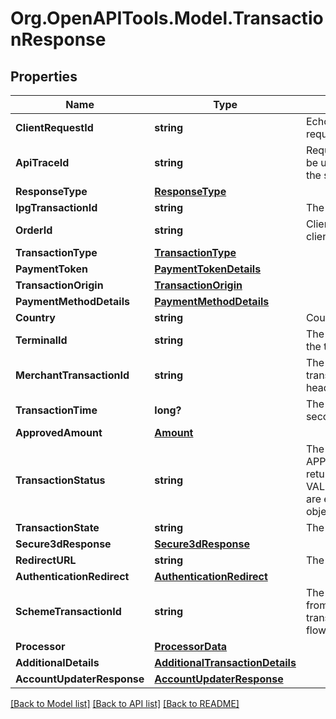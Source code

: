 # Org.OpenAPITools.Model.TransactionResponse
## Properties

Name | Type | Description | Notes
------------ | ------------- | ------------- | -------------
**ClientRequestId** | **string** | Echoes back the value in the request header for tracking. | [optional] 
**ApiTraceId** | **string** | Request identifier in API, can be used to request logs from the support team. | [optional] 
**ResponseType** | [**ResponseType**](ResponseType.md) |  | [optional] 
**IpgTransactionId** | **string** | The response transaction ID. | [optional] 
**OrderId** | **string** | Client order ID if supplied by client, otherwise the order ID. | [optional] 
**TransactionType** | [**TransactionType**](TransactionType.md) |  | [optional] 
**PaymentToken** | [**PaymentTokenDetails**](PaymentTokenDetails.md) |  | [optional] 
**TransactionOrigin** | [**TransactionOrigin**](TransactionOrigin.md) |  | [optional] 
**PaymentMethodDetails** | [**PaymentMethodDetails**](PaymentMethodDetails.md) |  | [optional] 
**Country** | **string** | Country of the card issuer. | [optional] 
**TerminalId** | **string** | The terminal that is processing the transaction. | [optional] 
**MerchantTransactionId** | **string** | The unique merchant transaction ID from the request header, if supplied. | [optional] 
**TransactionTime** | **long?** | The transaction time in seconds since epoch. | [optional] 
**ApprovedAmount** | [**Amount**](Amount.md) |  | [optional] 
**TransactionStatus** | **string** | The status of the transaction. APPROVED/WAITING are returned by the endpoints.  VALIDATION_FAILED/DECLINED are errors. See ErrorResponse object for details. | [optional] 
**TransactionState** | **string** | The state of the transaction. | [optional] 
**Secure3dResponse** | [**Secure3dResponse**](Secure3dResponse.md) |  | [optional] 
**RedirectURL** | **string** | The endpoint redirection URL. | [optional] 
**AuthenticationRedirect** | [**AuthenticationRedirect**](AuthenticationRedirect.md) |  | [optional] 
**SchemeTransactionId** | **string** | The transaction ID received from schemes for the initial transaction of card on file flows. | [optional] 
**Processor** | [**ProcessorData**](ProcessorData.md) |  | [optional] 
**AdditionalDetails** | [**AdditionalTransactionDetails**](AdditionalTransactionDetails.md) |  | [optional] 
**AccountUpdaterResponse** | [**AccountUpdaterResponse**](AccountUpdaterResponse.md) |  | [optional] 

[[Back to Model list]](../README.md#documentation-for-models) [[Back to API list]](../README.md#documentation-for-api-endpoints) [[Back to README]](../README.md)

